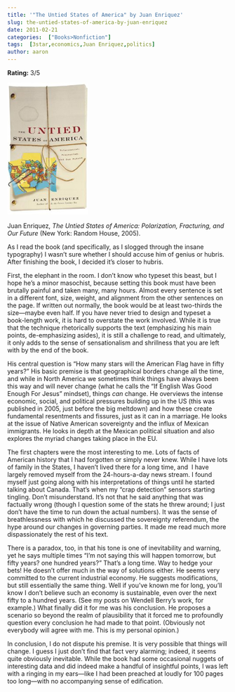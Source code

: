 ```yaml
---
title: '"The Untied States of America" by Juan Enriquez'
slug: the-untied-states-of-america-by-juan-enriquez
date: 2011-02-21
categories:  ["Books>Nonfiction"]
tags:  [3star,economics,Juan Enriquez,politics]
author: aaron
---
```


**Rating:** 3/5

![](cover19.jpg "The Untied States of America")

Juan Enriquez, *The Untied States of America: Polarization, Fracturing, and Our Future* (New York: Random House, 2005).

As I read the book (and specifically, as I slogged through the insane typography) I wasn’t sure whether I should accuse him of genius or hubris. After finishing the book, I decided it’s closer to hubris.

First, the elephant in the room. I don’t know who typeset this beast, but I hope he’s a minor masochist, because setting this book must have been brutally painful and taken many, many hours. Almost every sentence is set in a different font, size, weight, and alignment from the other sentences on the page. If written out normally, the book would be at least two-thirds the size—maybe even half. If you have never tried to design and typeset a book-length work, it is hard to overstate the work involved. While it is true that the technique rhetorically supports the text (emphasizing his main points, de-emphasizing asides), it is still a challenge to read, and ultimately, it only adds to the sense of sensationalism and shrillness that you are left with by the end of the book.

His central question is “How many stars will the American Flag have in fifty years?” His basic premise is that geographical borders change all the time, and while in North America we sometimes think things have always been this way and will never change (what he calls the “If English Was Good Enough For Jesus” mindset), things *can* change. He overviews the intense economic, social, and political pressures building up in the US (this was published in 2005, just before the big meltdown) and how these create fundamental resentments and fissures, just as it can in a marriage. He looks at the issue of Native American sovereignty and the influx of Mexican immigrants. He looks in depth at the Mexican political situation and also explores the myriad changes taking place in the EU.

The first chapters were the most interesting to me. Lots of facts of American history that I had forgotten or simply never knew. While I have lots of family in the States, I haven’t lived there for a long time, and  I have largely removed myself from the 24-hours-a-day news stream. I found myself just going along with his interpretations of things until he started talking about Canada. That’s when my “crap detection” sensors starting tingling. Don’t misunderstand. It’s not that he said anything that was factually wrong (though I question some of the stats he threw around; I just don’t have the time to run down the actual numbers). It was the sense of breathlessness with which he discussed the sovereignty referendum, the hype around our changes in governing parties. It made me read much more dispassionately the rest of his text.

There is a paradox, too, in that his tone is one of inevitability and warning, yet he says multiple times “I’m not saying this will happen tomorrow, but fifty years? one hundred years?” That’s a long time. Way to hedge your bets! He doesn’t offer much in the way of solutions either. He seems very committed to the current industrial economy. He suggests modifications, but still essentially the same thing. Well if you’ve known me for long, you’ll know I don’t believe such an economy is sustainable, even over the next fifty to a hundred years. (See my posts on Wendell Berry’s work, for example.) What finally did it for me was his conclusion. He proposes a scenario so beyond the realm of plausibility that it forced me to profoundly question every conclusion he had made to that point. (Obviously not everybody will agree with me. This is my personal opinion.)

In conclusion, I do not dispute his premise. It is very possible that things will change. I guess I just don’t find that fact very alarming; indeed, it seems quite obviously inevitable. While the book had some occasional nuggets of interesting data and did indeed make a handful of insightful points, I was left with a ringing in my ears—like I had been preached at loudly for 100 pages too long—with no accompanying sense of edification.
